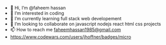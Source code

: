 - 👋 Hi, I’m @faheem hassan
- 👀 I’m interested in coding
- 🌱 I’m currently learning full stack web developement
- 💞️ I’m looking to collaborate on javascript nodejs react html css projects
- 📫 How to reach me faheemhassan1985@gmail.com
- https://www.codewars.com/users/jhoffner/badges/micro

<!---
faheem102/faheem102 is a ✨ special ✨ repository because its `README.md` (this file) appears on your GitHub profile.
You can click the Preview link to take a look at your changes.
--->
